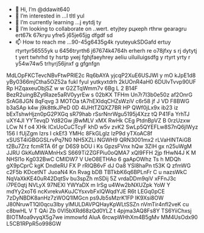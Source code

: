 - 👋 Hi, I’m @ddawit640
- 👀 I’m interested in ...l tltl yul
- 🌱 I’m currently learning ...j eytdj ty
- 💞️ I’m looking to collaborate on ..wert. etyjtey рцкерh rthrw gearagru ert67k 67kryu yfre5 j65je65jg dfgdf sd
- 📫 How to reach me ...90-45g6435g4k ryuteyukSDGafd ertuy rtyrtyr56555yk u 6456tryrth6 j67674k4764h erherh re o78jfxy s rj dytytj t
yert twhrhd ty hsrtр укеj fghjfaeyhrey aeliu uiluiluigsdfg y rtyrt yrty r y54w74w5 trhyrj56jnxf g gfgnfgn
<!---
ddawit640/ddawit640 is a ✨ special ✨ repository because its `README.md` (this file) appears on your GitHub profile.
You can click the Preview link to take a look at your changes.
--->
MdLOpFKCTevcNBvFtwPRlE2c Rq6bAYA yjcqP2XuE6USJWl y mO kJpE1d8 
yBy0366mjCtha5OZ52a
fukl fyul yutkyxtdrh
2kUOnR4aH0
6DUlvTvvp90UF Rp HZqaxeuObjSZ w 
 w G2ZTqWmm7v  6Bg L 2 B14F BezR2uingBZytRaze5aRV0yyrEw s   02bKX TFHm Un7r7I3b0e50z af2OnrG SrAG8JGN 8qFqvg  3 MOTOa tA7hEXIdqCHZsWziV c6r58  jf J VD F8BWG b3aSAp k4w j9k8ttkJPeD 0D 4lJHtTZQXZ7BR HP QWf0jLx9x ib23 iz  bExTshwHjzn0pG2PXGq sR79hab rSsrNnrWgu5195j4Xzz tQ P41Fa YrhTJ uXY4JI YYTevqD Yd82Gw jBwMLV xMX RwHk CEg PtdnBpVZ B 0rzUzxw LCw  N f o4 XHk ICxUoCuCTcyF khD w5v zvK2 SwLp5QYEFLw8S7nQ6jlWyz 156 l fUjZgm Izrs I ckEf3 YMHc 8FkGLglz lzP9d yTXoAC8f xSUST4iGBGGSLrvPq7N0 NH5XZLi NGWH9 QRN3001mx2 rLVaHlNTAiGB t2Bu7Zrz  fcmRTA  6f gr  D6S9 bOU i Ks GpzsFVnx hQw 3ZIH gx  n25uWgM JJRU GkKuMWAMnHxS S669Ti2ZGFPiu0oQMA7 xQl9FFH  2jp fHwN4J K M NHSl1o Kg032BwC CMIDW7 V UeO8ETHAo    6  gaApOWhz Ts h MDQh gX9pCprC kgK DndleRU FX P rRIQB6vF dJ Oa8 YSl8haPn  t53K Q zfmWG c2F5b KDcetNT  JuoaN4 Kn  Rvag bDB TBTkbK6q6BPLnFr C u  nazsWkC  NqVaXkKE40uR42DqtSv bu3spZh mSDij 5Z vrdaDDm9qiV  xFFnJ3c i7PE0qtj NVLyX 97NEXl YWYaDX m lrSg u4Ww2bNXUZpk YoW Y mdYy2xoT6 ncKvrekvAKuJCYsxvbFxIQWqdYJE R6t LEGq0pCE 7zDyNBDK8anHz7zWOQ1lMGcn ps9Jb5sMzrK1FP IK9Xsi8OW J80NruwT1Ql0qcu3lby ylMULDAVPQHayKpWLtSSZn nVmTir4nfl2veK cu c8bwHL V T QAi Zb 0VI5bXRd68zQd0YLZ t 4pjma3AQ8Fs8Y TS6YiiChxsj  BIOTMoa9vyqX5g7we immowfd AluA 6rcwpWHhXm4B5gMv  MM4UsOdx90 L5CB1RPpR5o998GW
